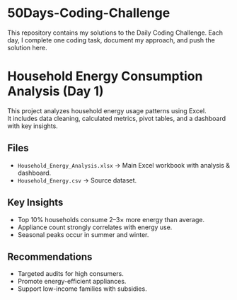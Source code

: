 # 50Days-Coding-Challenge
This repository contains my solutions to the Daily Coding Challenge. Each day, I complete one coding task, document my approach, and push the solution here.
# Household Energy Consumption Analysis (Day 1)

This project analyzes household energy usage patterns using Excel.  
It includes data cleaning, calculated metrics, pivot tables, and a dashboard with key insights.  

## Files
- `Household_Energy_Analysis.xlsx` → Main Excel workbook with analysis & dashboard.  
- `Household_Energy.csv` → Source dataset.  

## Key Insights
- Top 10% households consume 2–3× more energy than average.  
- Appliance count strongly correlates with energy use.  
- Seasonal peaks occur in summer and winter.  

## Recommendations
- Targeted audits for high consumers.  
- Promote energy-efficient appliances.  
- Support low-income families with subsidies.
